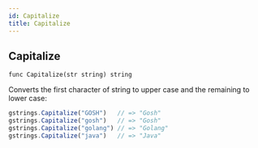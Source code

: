 ```yaml
---
id: Capitalize
title: Capitalize
---
```



## Capitalize
`func Capitalize(str string) string`

Converts the first character of string to upper case and the remaining to lower case:

```js
gstrings.Capitalize("GOSH")   // => "Gosh"
gstrings.Capitalize("gosh")   // => "Gosh"
gstrings.Capitalize("golang") // => "Golang"
gstrings.Capitalize("java")   // => "Java"
```
